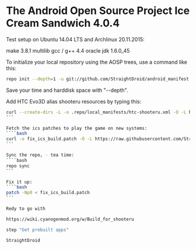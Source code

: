 The Android Open Source Project Ice Cream Sandwich 4.0.4
========================================================

Test setup on Ubuntu 14.04 LTS and Archlinux 20.11.2015:
  
  make 3.8.1
  multilib gcc / g++ 4.4
  oracle jdk 1.6.0_45

To initialize your local repository using the AOSP trees, use a command like this:
````bash
repo init --depth=1 -u git://github.com/StraightDroid/android_manifest.git -b ics
````
Save your time and harddisk space with "--depth".

Add HTC Evo3D alias shooteru resources by typing this:
````bash
curl --create-dirs -L -o .repo/local_manifests/htc-shooteru.xml -O -L https://raw.githubusercontent.com/StraightDroid/android_manifest/ics/htc-shooteru.xml
```

Fetch the ics patches to play the game on new systems:
````bash
curl -o fix_ics_build.patch -O -L https://raw.githubusercontent.com/StraightDroid/android_manifest/ics/fix_ics_build.patch
```

Sync the repo, - tea time:
````bash
repo sync
```

Fix it up:
````bash
patch -Np0 < fix_ics_build.patch
```

Redy to go with

https://wiki.cyanogenmod.org/w/Build_for_shooteru

step "Get prebuilt apps"

StraightDroid

